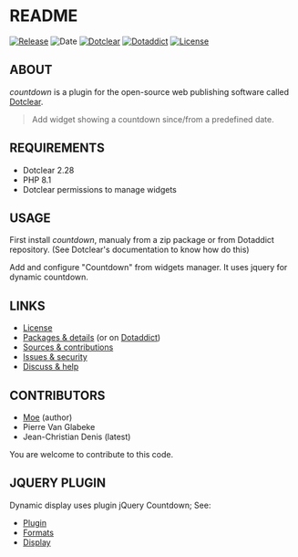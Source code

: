 # README

[![Release](https://img.shields.io/github/v/release/jcdenis/countdown?color=lightblue)](https://github.com/JcDenis/countdown/releases)
![Date](https://img.shields.io/github/release-date/jcdenis/countdown?color=red)
[![Dotclear](https://img.shields.io/badge/dotclear-v2.33-137bbb.svg)](https://fr.dotclear.org/download)
[![Dotaddict](https://img.shields.io/badge/dotaddict-official-9ac123.svg)](https://plugins.dotaddict.org/dc2/details/countdown)
[![License](https://img.shields.io/github/license/jcdenis/countdown?color=white)](https://github.com/JcDenis/countdown/src/branch/master/LICENSE)

## ABOUT

_countdown_ is a plugin for the open-source web publishing software called [Dotclear](https://www.dotclear.org).

> Add widget showing a countdown since/from a predefined date.

## REQUIREMENTS

* Dotclear 2.28
* PHP 8.1
* Dotclear permissions to manage widgets

## USAGE

First install _countdown_, manualy from a zip package or from 
Dotaddict repository. (See Dotclear's documentation to know how do this)

Add and configure "Countdown" from widgets manager.
It uses jquery for dynamic countdown.

## LINKS

* [License](https://github.com/JcDenis/countdown/src/branch/master/LICENSE)
* [Packages & details](https://github.com/JcDenis/countdown/releases) (or on [Dotaddict](https://plugins.dotaddict.org/dc2/details/countdown))
* [Sources & contributions](https://github.com/JcDenis/countdown)
* [Issues & security](https://github.com/JcDenis/countdown/issues)
* [Discuss & help](https://forum.dotclear.org/viewforum.php?id=16)

## CONTRIBUTORS

* [Moe](http://gniark.net/) (author)
* Pierre Van Glabeke
* Jean-Christian Denis (latest)

You are welcome to contribute to this code.

## JQUERY PLUGIN

Dynamic display uses plugin jQuery Countdown; See:
* [Plugin](http://keith-wood.name/countdown.html)
* [Formats](http://keith-wood.name/countdownRef.html#format)
* [Display](http://keith-wood.name/countdownRef.html#layout)
